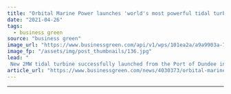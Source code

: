 ```yaml
---
title: "Orbital Marine Power launches 'world's most powerful tidal turbine'"
date: "2021-04-26"
tags: 
  - business green
source: "business green"
image_url: "https://www.businessgreen.com/api/v1/wps/101ea2a/a9a9903a-7dfb-455b-bd7f-423aaee7c3f6/1/O2-launch-2-185x114.jpg"
image_fp: "/assets/img/post_thumbnails/136.jpg"
lead: "
 New 2MW tidal turbine successfully launched from the Port of Dundee in major milestone for UK marine energy sector ..."
article_url: "https://www.businessgreen.com/news/4030373/orbital-marine-power-launches-world-most-powerful-tidal-turbine"
---
```


---

